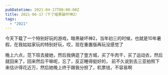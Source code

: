 ```yaml
---
pubDatetime: 2021-04-17T00:00:00Z
title: 2021-04-17（下了暗黑破坏神2）
tags:
  - "2021"
---
```


今天下载了一个特别好玩的游戏，暗黑破坏神2，当年初三的时候，也就是10年暑假，在我姑姑家玩的特别好玩，哎，现在重置版再玩没感觉了

晚上六点，范下班去接她，然后我俩逛了壹方城，买了牛肉干，买了运动衣，然后就回来了，回来然后干嘛呢，忘了，反正睡得挺好的， 前不久说到去三亚拍照下来估计得花近万，然后她晚上终于跟我分担了，机票钱，不容易啊
